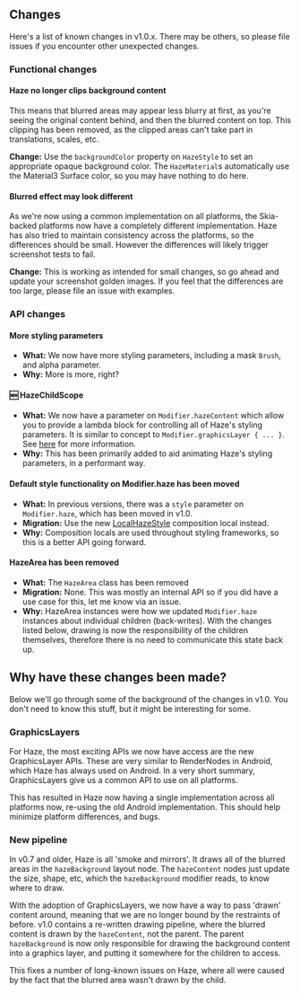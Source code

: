 ## Changes

Here's a list of known changes in v1.0.x. There may be others, so please file issues if you encounter other unexpected changes.

### Functional changes

#### Haze no longer clips background content

This means that blurred areas may appear less blurry at first, as you're seeing the original content behind, and then the blurred content on top. This clipping has been removed, as the clipped areas can't take part in translations, scales, etc.

**Change:** Use the `backgroundColor` property on `HazeStyle` to set an appropriate opaque background color. The `HazeMaterial`s automatically use the Material3 Surface color, so you may have nothing to do here.

#### Blurred effect may look different

As we're now using a common implementation on all platforms, the Skia-backed platforms now have a completely different implementation. Haze has also tried to maintain consistency across the platforms, so the differences should be small. However the differences will likely trigger screenshot tests to fail.

**Change:** This is working as intended for small changes, so go ahead and update your screenshot golden images. If you feel that the differences are too large, please file an issue with examples.

### API changes

#### More styling parameters

- **What:** We now have more styling parameters, including a mask `Brush`, and alpha parameter.
- **Why:** More is more, right?

#### 🆕 HazeChildScope

- **What:** We now have a parameter on `Modifier.hazeContent` which allow you to provide a lambda block for controlling all of Haze's styling parameters. It is similar to concept to `Modifier.graphicsLayer { ... }`. See [here](usage.md#hazechildscope) for more information.
- **Why:** This has been primarily added to aid animating Haze's styling parameters, in a performant way.

#### Default style functionality on Modifier.haze has been moved

- **What:** In previous versions, there was a `style` parameter on `Modifier.haze`, which has been moved in v1.0.
- **Migration:** Use the new [LocalHazeStyle](../api/haze/dev.chrisbanes.haze/-local-haze-style.html) composition local instead.
- **Why:** Composition locals are used throughout styling frameworks, so this is a better API going forward.

#### HazeArea has been removed

- **What:** The `HazeArea` class has been removed
- **Migration:** None. This was mostly an internal API so if you did have a use case for this, let me know via an issue.
- **Why:** HazeArea instances were how we updated `Modifier.haze` instances about individual children (back-writes). With the changes listed below, drawing is now the responsibility of the children themselves, therefore there is no need to communicate this state back up.

## Why have these changes been made?

Below we'll go through some of the background of the changes in v1.0. You don't need to know this stuff, but it might be interesting for some.

### GraphicsLayers

For Haze, the most exciting APIs we now have access are the new GraphicsLayer APIs. These are very similar to RenderNodes in Android, which Haze has always used on Android. In a very short summary, GraphicsLayers give us a common API to use on all platforms.

This has resulted in Haze now having a single implementation across all platforms now, re-using the old Android implementation. This should help minimize platform differences, and bugs.

### New pipeline

In v0.7 and older, Haze is all 'smoke and mirrors'. It draws all of the blurred areas in the `hazeBackground` layout node. The `hazeContent` nodes just update the size, shape, etc, which the `hazeBackground` modifier reads, to know where to draw.

With the adoption of GraphicsLayers, we now have a way to pass 'drawn' content around, meaning that we are no longer bound by the restraints of before. v1.0 contains a re-written drawing pipeline, where the blurred content is drawn by the `hazeContent`, not the parent. The parent `hazeBackground` is now only responsible for drawing the background content into a graphics layer, and putting it somewhere for the children to access.

This fixes a number of long-known issues on Haze, where all were caused by the fact that the blurred area wasn't drawn by the child.

